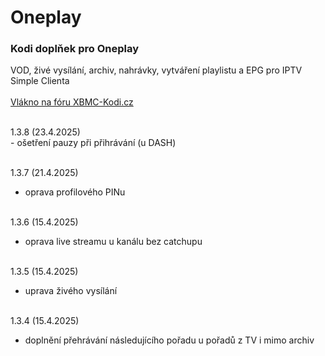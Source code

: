 <h1>Oneplay</h1>
<p>
<h3>Kodi doplňek pro Oneplay</h3>
<p>
VOD, živé vysílání, archiv, nahrávky, vytváření playlistu a EPG pro IPTV Simple Clienta<br><br>
<a href="https://www.xbmc-kodi.cz/prispevek-oneplay">Vlákno na fóru XBMC-Kodi.cz</a><br><br>
</p>
<p>
1.3.8 (23.4.2025)<br>
- ošetření pauzy při přihrávání (u DASH)<br><br>

1.3.7 (21.4.2025)<br>
- oprava profilového PINu<br><br>

1.3.6 (15.4.2025)<br>
- oprava live streamu u kanálu bez catchupu<br><br>

1.3.5 (15.4.2025)<br>
- uprava živého vysílání<br><br>

1.3.4 (15.4.2025)<br>
- doplnění přehrávání následujícího pořadu u pořadů z TV i mimo archiv<br><br>
</p>
